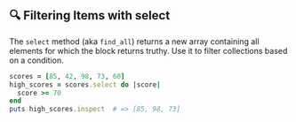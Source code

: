 ## 🔍 Filtering Items with select
The `select` method (aka `find_all`) returns a new array containing all elements for which the block returns truthy. Use it to filter collections based on a condition.

```ruby
scores = [85, 42, 98, 73, 60]
high_scores = scores.select do |score|
  score >= 70
end
puts high_scores.inspect  # => [85, 98, 73]
```
